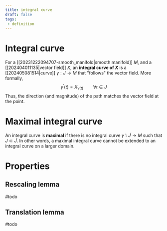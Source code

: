 ```yaml
---
title: integral curve
draft: false
tags:
 - definition
---
```

# Integral curve
For a [[20231222094707-smooth_manifold|smooth manifold]] $M$, and a [[202404011135|vector field]] $X$, an **integral curve of $X$** is a [[202405081514|curve]] $\gamma:J \to M$ that "follows" the vector field. 
More formally, 
$$ \gamma^\prime(t) = X_{\gamma(t)} \qquad \forall t \in J$$
Thus, the direction (and magnitude) of the path matches the vector field at the point. 
# Maximal integral curve
An integral curve is **maximal** if there is no integral curve $\tilde{\gamma}:\tilde{J} \to M$ such that $J \subset \tilde{J}$. 
In other words, a maximal integral curve cannot be extended to an integral curve on a larger domain. 

# Properties
## Rescaling lemma
#todo 

## Translation lemma
#todo  

